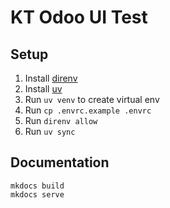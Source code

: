 # KT Odoo UI Test

## Setup

1. Install [direnv](https://direnv.net/docs/installation.html)
2. Install [uv](https://docs.astral.sh/uv/getting-started/installation/)
3. Run `uv venv` to create virtual env
4. Run `cp .envrc.example .envrc`
5. Run `direnv allow`
6. Run `uv sync`

## Documentation

```shell
mkdocs build
mkdocs serve
```
